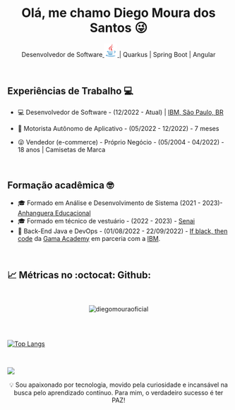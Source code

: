 <h1 align="center">Olá, me chamo Diego Moura dos Santos 😜</h1>

<p align="center"> Desenvolvedor de Software<a href="https://www.java.com" target="_blank" rel="noreferrer"> <img src="https://raw.githubusercontent.com/devicons/devicon/master/icons/java/java-original.svg" alt="java" width="30" height="30"/> </a> | Quarkus | Spring Boot | Angular  </p></br>

## Experiências de Trabalho 💻 

- 💻 Desenvolvedor de Software - (12/2022 - Atual) | [IBM, São Paulo, BR](https://www.ibm.com/br-pt)

- 🚗 Motorista Autônomo de Aplicativo - (05/2022 - 12/2022) - 7 meses
  
- 😜 Vendedor (e-commerce) - Próprio Negócio - (05/2004 - 04/2022) - 18 anos | Camisetas de Marca

</br>

## Formação acadêmica 🤓

- 🎓 Formado em Análise e Desenvolvimento de Sistema (2021 - 2023)- [Anhanguera Educacional](https://textil.sp.senai.br/)
- 🎓 Formado em técnico de vestuário - (2022 - 2023) - [Senai](https://textil.sp.senai.br/)
- 🔭 Back-End Java e DevOps - (01/08/2022 - 22/09/2022) - [If black, then code](https://ifblackthencode.corporate.gama.academy/) da [Gama Academy](https://gama.academy/) em parceria com a [IBM](https://www.ibm.com/br-pt).


</br>

## 📈 Métricas no :octocat: Github:

</br>

<p align="center"> <img src="https://komarev.com/ghpvc/?username=diegomouraoficial&label=Total%20de%20visualizações&color=0e75b6&style=flat" alt="diegomouraoficial"/></p>

</br>

</br>

[![Top Langs](https://github-readme-stats.vercel.app/api/top-langs/?username=diegomouraoficial&layout=donut)](https://github.com/anuraghazra/github-readme-stats)

</br>

<p align="center"><img width="550px" align="left" src="https://github-readme-stats.vercel.app/api?username=diegomouraoficial&hide_border=true&count_private=false&layout=compact&hide_title=true&show_icons=true&theme=dark&icon_color=5194f0&bg_color=0d1117"/></p>

</br>

<p align="center"> 💡 Sou apaixonado por tecnologia, movido pela curiosidade e incansável na busca pelo aprendizado contínuo. Para mim, o verdadeiro sucesso é ter PAZ!</p>

</br>






